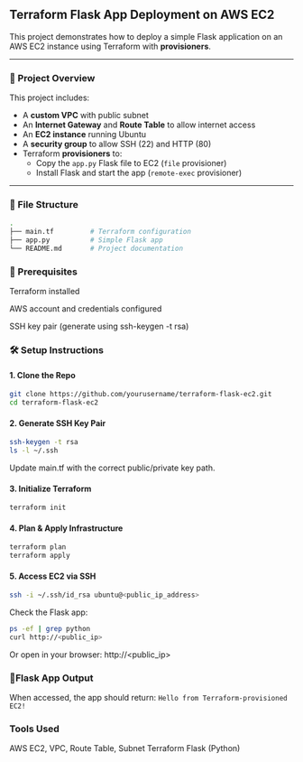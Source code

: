 ## Terraform Flask App Deployment on AWS EC2

This project demonstrates how to deploy a simple Flask application on an AWS EC2 instance using Terraform with **provisioners**.

---

### 🧱 Project Overview

This project includes:

- A **custom VPC** with public subnet
- An **Internet Gateway** and **Route Table** to allow internet access
- An **EC2 instance** running Ubuntu
- A **security group** to allow SSH (22) and HTTP (80)
- Terraform **provisioners** to:
  - Copy the `app.py` Flask file to EC2 (`file` provisioner)
  - Install Flask and start the app (`remote-exec` provisioner)

---

### 📁 File Structure

```bash
.
├── main.tf         # Terraform configuration
├── app.py          # Simple Flask app
└── README.md       # Project documentation
```
### 🔧 Prerequisites

Terraform installed

AWS account and credentials configured

SSH key pair (generate using ssh-keygen -t rsa)

### 🛠️ Setup Instructions

#### 1. Clone the Repo
```bash
git clone https://github.com/yourusername/terraform-flask-ec2.git
cd terraform-flask-ec2
```
#### 2. Generate SSH Key Pair
```bash
ssh-keygen -t rsa
ls -l ~/.ssh
```
Update main.tf with the correct public/private key path.

#### 3. Initialize Terraform
```bash
terraform init
```
#### 4. Plan & Apply Infrastructure
```bash
terraform plan
terraform apply
```
#### 5. Access EC2 via SSH
```bash
ssh -i ~/.ssh/id_rsa ubuntu@<public_ip_address>
```
Check the Flask app:
```bash
ps -ef | grep python
curl http://<public_ip>
```
Or open in your browser:
http://<public_ip>

### 🧪Flask App Output
When accessed, the app should return:
```Hello from Terraform-provisioned EC2!```
### Tools Used
AWS EC2, VPC, Route Table, Subnet
Terraform
Flask (Python)
